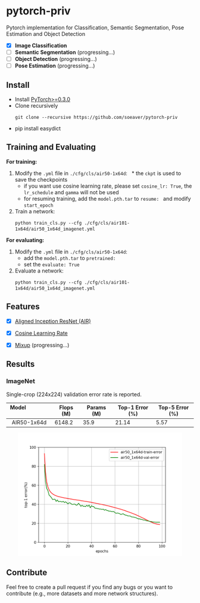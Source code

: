 # pytorch-priv
Pytorch implementation for Classification, Semantic Segmentation, Pose Estimation and Object Detection
- [x] **Image Classification**
- [ ] **Semantic Segmentation** (progressing...)
- [ ] **Object Detection** (progressing...)
- [ ] **Pose Estimation** (progressing...)

## Install
* Install [PyTorch>=0.3.0](http://pytorch.org/)
* Clone recursively
  ```
  git clone --recursive https://github.com/soeaver/pytorch-priv
  ```
* pip install easydict


## Training and Evaluating
**For training:**
1. Modify the `.yml` file in `./cfg/cls/air50-1x64d`:
   * the `ckpt` is used to save the checkpoints
   * if you want use cosine learning rate, please set `cosine_lr: True`, the `lr_schedule` and `gamma` will not be used
   * for resuming training, add the `model.pth.tar` to `resume: ` and modify `start_epoch`
2. Train a network:
     ```
     python train_cls.py --cfg ./cfg/cls/air101-1x64d/air50_1x64d_imagenet.yml 
     ```

**For evaluating:**
1. Modify the `.yml` file in `./cfg/cls/air50-1x64d`:
   * add the `model.pth.tar` to `pretrained: `
   * set the `evaluate: True`
2. Evaluate a network:
     ```
     python train_cls.py --cfg ./cfg/cls/air101-1x64d/air50_1x64d_imagenet.yml 
     ```


## Features
- [x] [Aligned Inception ResNet (AIR)](https://arxiv.org/abs/1703.06211)
- [x] [Cosine Learning Rate](https://arxiv.org/pdf/1707.06990.pdf) 
- [x] [Mixup](https://arxiv.org/pdf/1710.09412.pdf) (progressing...)


## Results

### ImageNet
Single-crop (224x224) validation error rate is reported. 

| Model                       | Flops (M) | Params (M) | Top-1 Error (%) | Top-5 Error (%)  |
| :-------------------------: | --------- |----------- | --------------- | ---------------- |
| AIR50-1x64d                 | 6148.2    | 35.9       | 21.14           | 5.57            |

<div align='center'>
  <img src='data/images/air50_1x64d_curve.png' height='330px'>
</div> 


## Contribute
Feel free to create a pull request if you find any bugs or you want to contribute (e.g., more datasets and more network structures).
